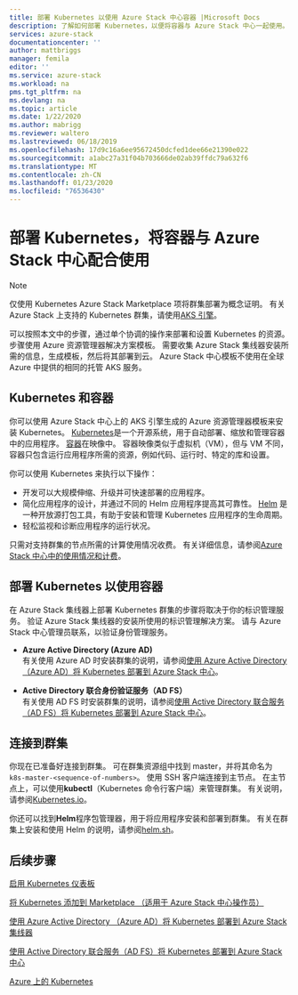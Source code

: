 ```yaml
---
title: 部署 Kubernetes 以使用 Azure Stack 中心容器 |Microsoft Docs
description: 了解如何部署 Kubernetes，以便将容器与 Azure Stack 中心一起使用。
services: azure-stack
documentationcenter: ''
author: mattbriggs
manager: femila
editor: ''
ms.service: azure-stack
ms.workload: na
pms.tgt_pltfrm: na
ms.devlang: na
ms.topic: article
ms.date: 1/22/2020
ms.author: mabrigg
ms.reviewer: waltero
ms.lastreviewed: 06/18/2019
ms.openlocfilehash: 17d9c16a6ee95672450dcfed1dee66e21390e022
ms.sourcegitcommit: a1abc27a31f04b703666de02ab39ffdc79a632f6
ms.translationtype: MT
ms.contentlocale: zh-CN
ms.lasthandoff: 01/23/2020
ms.locfileid: "76536430"
---
```

# <a name="deploy-kubernetes-to-use-containers-with-azure-stack-hub"></a>部署 Kubernetes，将容器与 Azure Stack 中心配合使用

> [!Note]  
> 仅使用 Kubernetes Azure Stack Marketplace 项将群集部署为概念证明。 有关 Azure Stack 上支持的 Kubernetes 群集，请使用[AKS 引擎](azure-stack-kubernetes-aks-engine-overview.md)。

可以按照本文中的步骤，通过单个协调的操作来部署和设置 Kubernetes 的资源。 步骤使用 Azure 资源管理器解决方案模板。 需要收集 Azure Stack 集线器安装所需的信息，生成模板，然后将其部署到云。 Azure Stack 中心模板不使用在全球 Azure 中提供的相同的托管 AKS 服务。

## <a name="kubernetes-and-containers"></a>Kubernetes 和容器

你可以使用 Azure Stack 中心上的 AKS 引擎生成的 Azure 资源管理器模板来安装 Kubernetes。 [Kubernetes](https://kubernetes.io)是一个开源系统，用于自动部署、缩放和管理容器中的应用程序。 [容器](https://www.docker.com/what-container)在映像中。 容器映像类似于虚拟机（VM），但与 VM 不同，容器只包含运行应用程序所需的资源，例如代码、运行时、特定的库和设置。

你可以使用 Kubernetes 来执行以下操作：

- 开发可以大规模伸缩、升级并可快速部署的应用程序。 
- 简化应用程序的设计，并通过不同的 Helm 应用程序提高其可靠性。 [Helm](https://github.com/kubernetes/helm) 是一种开放源打包工具，有助于安装和管理 Kubernetes 应用程序的生命周期。
- 轻松监视和诊断应用程序的运行状况。

只需对支持群集的节点所需的计算使用情况收费。 有关详细信息，请参阅[Azure Stack 中心中的使用情况和计费](../operator/azure-stack-billing-and-chargeback.md)。

## <a name="deploy-kubernetes-to-use-containers"></a>部署 Kubernetes 以使用容器

在 Azure Stack 集线器上部署 Kubernetes 群集的步骤将取决于你的标识管理服务。 验证 Azure Stack 集线器的安装所使用的标识管理解决方案。 请与 Azure Stack 中心管理员联系，以验证身份管理服务。

- **Azure Active Directory (Azure AD)**  
有关使用 Azure AD 时安装群集的说明，请参阅[使用 Azure Active Directory （Azure AD）将 Kubernetes 部署到 Azure Stack 中心](azure-stack-solution-template-kubernetes-azuread.md)。

- **Active Directory 联合身份验证服务（AD FS）**  
有关使用 AD FS 时安装群集的说明，请参阅[使用 Active Directory 联合服务（AD FS）将 Kubernetes 部署到 Azure Stack 中心](azure-stack-solution-template-kubernetes-adfs.md)。

## <a name="connect-to-your-cluster"></a>连接到群集

你现在已准备好连接到群集。 可在群集资源组中找到 master，并将其命名为 `k8s-master-<sequence-of-numbers>`。 使用 SSH 客户端连接到主节点。 在主节点上，可以使用**kubectl**（Kubernetes 命令行客户端）来管理群集。 有关说明，请参阅[Kubernetes.io](https://kubernetes.io/docs/reference/kubectl/overview)。

你还可以找到**Helm**程序包管理器，用于将应用程序安装和部署到群集。 有关在群集上安装和使用 Helm 的说明，请参阅[helm.sh](https://helm.sh/)。

## <a name="next-steps"></a>后续步骤

[启用 Kubernetes 仪表板](azure-stack-solution-template-kubernetes-dashboard.md)

[将 Kubernetes 添加到 Marketplace （适用于 Azure Stack 中心操作员）](../operator/azure-stack-solution-template-kubernetes-cluster-add.md)

[使用 Azure Active Directory （Azure AD）将 Kubernetes 部署到 Azure Stack 集线器](azure-stack-solution-template-kubernetes-azuread.md)

[使用 Active Directory 联合服务（AD FS）将 Kubernetes 部署到 Azure Stack 中心](azure-stack-solution-template-kubernetes-adfs.md)

[Azure 上的 Kubernetes](https://docs.microsoft.com/azure/container-service/kubernetes/container-service-kubernetes-walkthrough)
